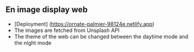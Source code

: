 ## En image display web

- [Deployment] (https://ornate-palmier-98124e.netlify.app)
- The images are fetched from Unsplash API
- The theme of the web can be changed between the daytime mode and the night mode
